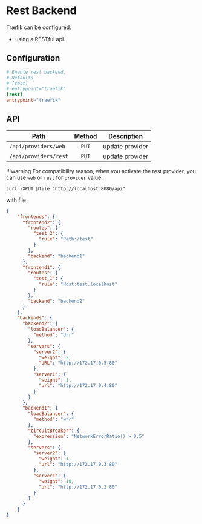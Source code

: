 # Rest Backend

Træfik can be configured:

- using a RESTful api.

## Configuration

```toml
# Enable rest backend.
# Defaults
# [rest]
# entrypoint="traefik"
[rest]
entrypoint="traefik"
```

## API

| Path                         |     Method    | Description                                    |
|------------------------------|:-------------:|------------------------------------------------|
| `/api/providers/web`         |         `PUT` | update provider                                |
| `/api/providers/rest`        |         `PUT` | update provider                                |

!!!warning
    For compatibility reason, when you activate the rest provider, you can use `web` or `rest` for `provider` value.


```shell
curl -XPUT @file "http://localhost:8080/api" 
```
with file
```json
{
    "frontends": {
      "frontend2": {
        "routes": {
          "test_2": {
            "rule": "Path:/test"
          }
        },
        "backend": "backend1"
      },
      "frontend1": {
        "routes": {
          "test_1": {
            "rule": "Host:test.localhost"
          }
        },
        "backend": "backend2"
      }
    },
    "backends": {
      "backend2": {
        "loadBalancer": {
          "method": "drr"
        },
        "servers": {
          "server2": {
            "weight": 2,
            "URL": "http://172.17.0.5:80"
          },
          "server1": {
            "weight": 1,
            "url": "http://172.17.0.4:80"
          }
        }
      },
      "backend1": {
        "loadBalancer": {
          "method": "wrr"
        },
        "circuitBreaker": {
          "expression": "NetworkErrorRatio() > 0.5"
        },
        "servers": {
          "server2": {
            "weight": 1,
            "url": "http://172.17.0.3:80"
          },
          "server1": {
            "weight": 10,
            "url": "http://172.17.0.2:80"
          }
        }
      }
    }
}
```